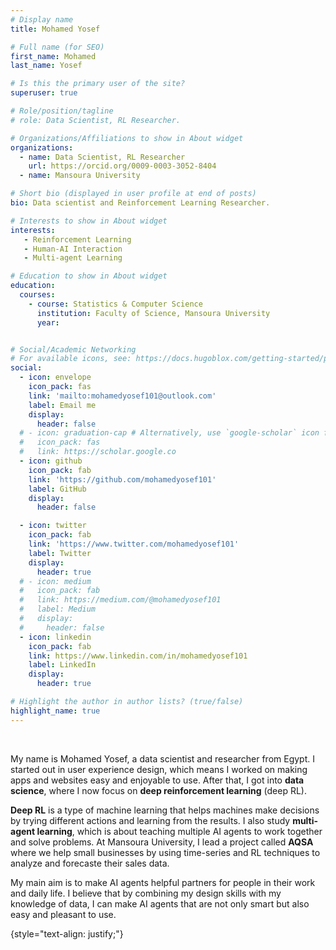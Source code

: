 ```yaml
---
# Display name
title: Mohamed Yosef

# Full name (for SEO)
first_name: Mohamed
last_name: Yosef

# Is this the primary user of the site?
superuser: true

# Role/position/tagline
# role: Data Scientist, RL Researcher.

# Organizations/Affiliations to show in About widget
organizations:
  - name: Data Scientist, RL Researcher
    url: https://orcid.org/0009-0003-3052-8404
  - name: Mansoura University

# Short bio (displayed in user profile at end of posts)
bio: Data scientist and Reinforcement Learning Researcher.

# Interests to show in About widget
interests:
   - Reinforcement Learning
   - Human-AI Interaction
   - Multi-agent Learning

# Education to show in About widget
education:
  courses:
    - course: Statistics & Computer Science
      institution: Faculty of Science, Mansoura University
      year: 


# Social/Academic Networking
# For available icons, see: https://docs.hugoblox.com/getting-started/page-builder/#icons
social:
  - icon: envelope
    icon_pack: fas
    link: 'mailto:mohamedyosef101@outlook.com'
    label: Email me
    display: 
      header: false
  # - icon: graduation-cap # Alternatively, use `google-scholar` icon from `ai` icon pack
  #   icon_pack: fas
  #   link: https://scholar.google.co
  - icon: github
    icon_pack: fab
    link: 'https://github.com/mohamedyosef101'
    label: GitHub
    display:
      header: false

  - icon: twitter
    icon_pack: fab
    link: 'https://www.twitter.com/mohamedyosef101'
    label: Twitter
    display: 
      header: true
  # - icon: medium
  #   icon_pack: fab
  #   link: https://medium.com/@mohamedyosef101
  #   label: Medium
  #   display: 
  #     header: false
  - icon: linkedin
    icon_pack: fab
    link: https://www.linkedin.com/in/mohamedyosef101
    label: LinkedIn
    display: 
      header: true

# Highlight the author in author lists? (true/false)
highlight_name: true
---
```


<br>

My name is Mohamed Yosef, a data scientist and researcher from Egypt. I started out in user experience design, which means I worked on making apps and websites easy and enjoyable to use. After that, I got into **data science**, where I now focus on **deep reinforcement learning** (deep RL).

**Deep RL** is a type of machine learning that helps machines make decisions by trying different actions and learning from the results. I also study **multi-agent learning**, which is about teaching multiple AI agents to work together and solve problems. At Mansoura University, I lead a project called **AQSA** where we help small businesses by using time-series and RL techniques to analyze and forecaste their sales data.

My main aim is to make AI agents helpful partners for people in their work and daily life. I believe that by combining my design skills with my knowledge of data, I can make AI agents that are not only smart but also easy and pleasant to use.

{style="text-align: justify;"}
